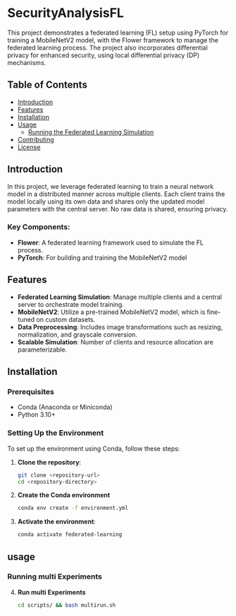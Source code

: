 # SecurityAnalysisFL


This project demonstrates a federated learning (FL) setup using PyTorch for training a MobileNetV2 model, with the Flower framework to manage the federated learning process. The project also incorporates differential privacy for enhanced security, using local differential privacy (DP) mechanisms.

## Table of Contents
- [Introduction](#introduction)
- [Features](#features)
- [Installation](#installation)
- [Usage](#usage)
  - [Running the Federated Learning Simulation](#running-the-federated-learning-simulation)
- [Contributing](#contributing)
- [License](#license)

## Introduction

In this project, we leverage federated learning to train a neural network model in a distributed manner across multiple clients. Each client trains the model locally using its own data and shares only the updated model parameters with the central server. No raw data is shared, ensuring privacy.

### Key Components:
- **Flower**: A federated learning framework used to simulate the FL process.
- **PyTorch**: For building and training the MobileNetV2 model

## Features

- **Federated Learning Simulation**: Manage multiple clients and a central server to orchestrate model training.
- **MobileNetV2**: Utilize a pre-trained MobileNetV2 model, which is fine-tuned on custom datasets.
- **Data Preprocessing**: Includes image transformations such as resizing, normalization, and grayscale conversion.
- **Scalable Simulation**: Number of clients and resource allocation are parameterizable.
  
## Installation

### Prerequisites
- Conda (Anaconda or Miniconda)
- Python 3.10+

### Setting Up the Environment

To set up the environment using Conda, follow these steps:

1. **Clone the repository**:

   ```bash
   git clone <repository-url>
   cd <repository-directory>
    ```

2. **Create the Conda environment**
    ```bash
   conda env create -f environment.yml
    ```
   
4. **Activate the environment**:

   ```bash
   conda activate federated-learning
   ```

## usage
### Running multi Experiments
4. **Run multi Experiments**
    ```bash
   cd scripts/ && bash multirun.sh
    ```
